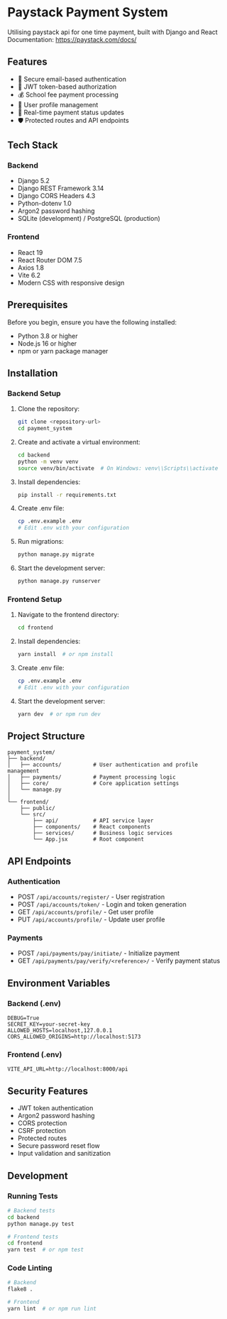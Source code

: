 # Paystack Payment System

Utilising paystack api for one time payment, built with Django and React
Documentation: https://paystack.com/docs/


## Features

- 🔐 Secure email-based authentication
- 🎫 JWT token-based authorization
- 💰 School fee payment processing
- 👤 User profile management
- 🔄 Real-time payment status updates
- 🛡️ Protected routes and API endpoints


## Tech Stack

### Backend
- Django 5.2
- Django REST Framework 3.14
- Django CORS Headers 4.3
- Python-dotenv 1.0
- Argon2 password hashing
- SQLite (development) / PostgreSQL (production)

### Frontend
- React 19
- React Router DOM 7.5
- Axios 1.8
- Vite 6.2
- Modern CSS with responsive design

## Prerequisites

Before you begin, ensure you have the following installed:
- Python 3.8 or higher
- Node.js 16 or higher
- npm or yarn package manager

## Installation

### Backend Setup

1. Clone the repository:
   ```bash
   git clone <repository-url>
   cd payment_system
   ```

2. Create and activate a virtual environment:
   ```bash
   cd backend
   python -m venv venv
   source venv/bin/activate  # On Windows: venv\\Scripts\\activate
   ```

3. Install dependencies:
   ```bash
   pip install -r requirements.txt
   ```

4. Create .env file:
   ```bash
   cp .env.example .env
   # Edit .env with your configuration
   ```

5. Run migrations:
   ```bash
   python manage.py migrate
   ```

6. Start the development server:
   ```bash
   python manage.py runserver
   ```

### Frontend Setup

1. Navigate to the frontend directory:
   ```bash
   cd frontend
   ```

2. Install dependencies:
   ```bash
   yarn install  # or npm install
   ```

3. Create .env file:
   ```bash
   cp .env.example .env
   # Edit .env with your configuration
   ```

4. Start the development server:
   ```bash
   yarn dev  # or npm run dev
   ```

## Project Structure

```
payment_system/
├── backend/
│   ├── accounts/          # User authentication and profile management
│   ├── payments/          # Payment processing logic
│   ├── core/              # Core application settings
│   └── manage.py
│
└── frontend/
    ├── public/
    └── src/
        ├── api/           # API service layer
        ├── components/    # React components
        ├── services/      # Business logic services
        └── App.jsx        # Root component
```

## API Endpoints

### Authentication
- POST `/api/accounts/register/` - User registration
- POST `/api/accounts/token/` - Login and token generation
- GET `/api/accounts/profile/` - Get user profile
- PUT `/api/accounts/profile/` - Update user profile

### Payments
- POST `/api/payments/pay/initiate/` - Initialize payment
- GET `/api/payments/pay/verify/<reference>/` - Verify payment status

## Environment Variables

### Backend (.env)
```
DEBUG=True
SECRET_KEY=your-secret-key
ALLOWED_HOSTS=localhost,127.0.0.1
CORS_ALLOWED_ORIGINS=http://localhost:5173
```

### Frontend (.env)
```
VITE_API_URL=http://localhost:8000/api
```

## Security Features

- JWT token authentication
- Argon2 password hashing
- CORS protection
- CSRF protection
- Protected routes
- Secure password reset flow
- Input validation and sanitization

## Development

### Running Tests
```bash
# Backend tests
cd backend
python manage.py test

# Frontend tests
cd frontend
yarn test  # or npm test
```

### Code Linting
```bash
# Backend
flake8 .

# Frontend
yarn lint  # or npm run lint
```

